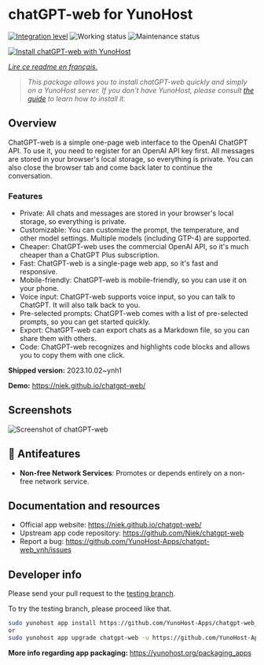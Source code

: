 <!--
N.B.: This README was automatically generated by https://github.com/YunoHost/apps/tree/master/tools/README-generator
It shall NOT be edited by hand.
-->

# chatGPT-web for YunoHost

[![Integration level](https://dash.yunohost.org/integration/chatgpt-web.svg)](https://dash.yunohost.org/appci/app/chatgpt-web) ![Working status](https://ci-apps.yunohost.org/ci/badges/chatgpt-web.status.svg) ![Maintenance status](https://ci-apps.yunohost.org/ci/badges/chatgpt-web.maintain.svg)

[![Install chatGPT-web with YunoHost](https://install-app.yunohost.org/install-with-yunohost.svg)](https://install-app.yunohost.org/?app=chatgpt-web)

*[Lire ce readme en français.](./README_fr.md)*

> *This package allows you to install chatGPT-web quickly and simply on a YunoHost server.
If you don't have YunoHost, please consult [the guide](https://yunohost.org/#/install) to learn how to install it.*

## Overview

ChatGPT-web is a simple one-page web interface to the OpenAI ChatGPT API. To use it, you need to register for an OpenAI API key first. All messages are stored in your browser's local storage, so everything is private. You can also close the browser tab and come back later to continue the conversation.

### Features

- Private: All chats and messages are stored in your browser's local storage, so everything is private.
- Customizable: You can customize the prompt, the temperature, and other model settings. Multiple models (including GTP-4) are supported.
- Cheaper: ChatGPT-web uses the commercial OpenAI API, so it's much cheaper than a ChatGPT Plus subscription.
- Fast: ChatGPT-web is a single-page web app, so it's fast and responsive.
- Mobile-friendly: ChatGPT-web is mobile-friendly, so you can use it on your phone.
- Voice input: ChatGPT-web supports voice input, so you can talk to ChatGPT. It will also talk back to you.
- Pre-selected prompts: ChatGPT-web comes with a list of pre-selected prompts, so you can get started quickly.
- Export: ChatGPT-web can export chats as a Markdown file, so you can share them with others.
- Code: ChatGPT-web recognizes and highlights code blocks and allows you to copy them with one click.


**Shipped version:** 2023.10.02~ynh1

**Demo:** https://niek.github.io/chatgpt-web/

## Screenshots

![Screenshot of chatGPT-web](./doc/screenshots/screenshot.png)

## :red_circle: Antifeatures

- **Non-free Network Services**: Promotes or depends entirely on a non-free network service.

## Documentation and resources

* Official app website: <https://niek.github.io/chatgpt-web/>
* Upstream app code repository: <https://github.com/Niek/chatgpt-web>
* Report a bug: <https://github.com/YunoHost-Apps/chatgpt-web_ynh/issues>

## Developer info

Please send your pull request to the [testing branch](https://github.com/YunoHost-Apps/chatgpt-web_ynh/tree/testing).

To try the testing branch, please proceed like that.

``` bash
sudo yunohost app install https://github.com/YunoHost-Apps/chatgpt-web_ynh/tree/testing --debug
or
sudo yunohost app upgrade chatgpt-web -u https://github.com/YunoHost-Apps/chatgpt-web_ynh/tree/testing --debug
```

**More info regarding app packaging:** <https://yunohost.org/packaging_apps>
